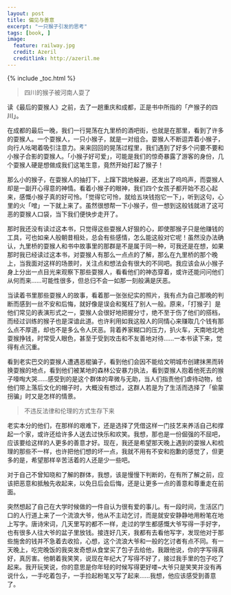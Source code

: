```yaml
---
layout: post
title: 偏见与善意
excerpt: "一只猴子引发的思考"
tags: [book, ]
image:
  feature: railway.jpg
  credit: Azeril
  creditlink: http://azeril.me
---
```


{% include _toc.html %}

> 四川的猴子被河南人耍了

读《最后的耍猴人》之前，去了一趟重庆和成都，正是书中所指的「产猴子的四川」。

在成都的最后一晚，我们一行晃荡在九里桥的酒吧街，也就是在那里，看到了许多的耍猴人。一个耍猴人，一只小猴子，就是一对组合。耍猴人不断逗弄着小猴子，向行人吆喝着吸引注意力。来来回回的晃荡过程里，我们遇到了好多个问要不要和小猴子合影的耍猴人。「小猴子好可爱」，可能是我们的惊奇暴露了游客的身份，几个耍猴人硬是想做成我们这笔生意，竟然开始打起了猴子！

那么小的猴子，在耍猴人的抽打下，上蹿下跳地躲避，还发出了呜呜声，而耍猴人却是一副开心得意的神情。看着小猴子的眼神，我们四个女孩子都开始不忍心起来，感慨小猴子真的好可怜。「觉得它可怜，就给五块钱抱它一下」，听到这句，心里的火「噌」一下就上来了。虽然很想帮一下小猴子，但一想到这般钱就进了这可恶的耍猴人口袋，当下我们便快步走开了。

那时我还没有读过这本书，只觉得这些耍猴人好狠的心，即使那猴子只是他赚钱的工具，可也如亲人般朝昔相处，总会有些感情，怎么能这般对它呢！虽然没办法确认，九里桥的耍猴人和书中故事里的那群是不是属于同一种，可我还是在想，如果那时我已经读过这本书，对耍猴人有那么一点点的了解，那么在九里桥的那个晚上，当我面对这样的场景时，关注点和想法会有很大的不同吧。我应该会从小猴子身上分出一点目光来观察下那些耍猴人，看看他们的神态穿着，或许还能问问他们从何而来……可能性很多，但总归不会一如那一刻般满是厌恶。

当读着书里那些耍猴人的故事，看着那一张张纪实的照片，我有点为自己那晚的判断而感到一丝不安和后悔，就好像是误会和冤枉了别人一般。原来，「打猴子］是他们常见的表演形式之一，耍猴人会很好地把握分寸，绝不至于伤了他们的搭档，而经过训练的猴子也是深谙此道。也许利用如我这般人的同情心来赚取几个钱有那么点不厚道，却也不是多么令人厌恶。背着养家糊口的压力，扒火车，天南地北地耍猴挣钱，时常受人眼色，甚至于受到攻击和不友善地对待……一本书读下来，觉得有点沉重。

看到老实巴交的耍猴人遭遇恶棍骗子，看到他们会因不能给文明城市创建抹黑而转换耍猴的地点，看到他们被某地的森林公安暴力执法，看到耍猴人抱着他死去的猴子嚎啕大哭……感受到的是这个群体的卑微与无助，当人们指责他们虐待动物，给他们带上落后文化的帽子时，大概没有想过，这群人若是为了生活而选择了「偷蒙拐骗」时又是怎样的情景。

> 不违反法律和伦理的方式生存下来

老实本分的他们，在那样的艰难下，还是选择了凭借这样一门技艺来养活自己和撑起一个家，或许还给许多人送去过快乐和欢笑。我想，那也是一份倔强的不屈吧，应该要给这样的人更多的善意才好。现在，我还是希望那天晚上遇到的耍猴人和梳理的那些不一样，也许把他们想的坏一点，我就不用有不安和抱歉的感觉了，但更多的是，希望那样辛苦活着的人还是少一些吧。

对于自己不曾知晓和了解的群体，我想，该是慢慢下判断的，在有所了解之前，应该把恶意和抵触先收起来，以免日后会后悔，还是让更多一点的善意和尊重走在前面。

突然想起了自己在大学时候做的一件自认为很有爱的事儿。有一段时间，生活区门口的人行道上来了一个流浪大爷，他从不主动乞讨，而是就安安静静地用粉笔在地上写字。唐诗宋词，几天里写的都不一样，走过的学生都感慨大爷写得一手好字，也有很多人往大爷的盆子里放钱。接连好几天，我都有去看他写字，发现他对于那些施舍的钱并不急着去收拾，心想，这个流浪大爷和一般的乞讨者有点不同。有一天晚上，吃完晚饭的我突发奇想从食堂买了包子去给他，我跟他说，你的字写得真好，真厉害。他朝着我笑笑，说现在年纪大了写得不好了，接过我手里的包子吃了起来。我开玩笑说，你的意思是你年轻的时候写得更好喽~大爷只是笑笑并没有再说什么，一手吃着包子，一手捡起粉笔又写了起来……我想，他应该感受到善意了。
